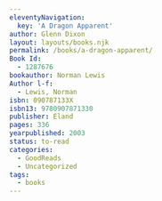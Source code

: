 ```yaml
---
eleventyNavigation:
  key: 'A Dragon Apparent'
author: Glenn Dixon
layout: layouts/books.njk
permalink: /books/a-dragon-apparent/
Book Id:
  - 1287676
bookauthor: Norman Lewis
Author l-f:
  - Lewis, Norman
isbn: 090787133X
isbn13: 9780907871330
publisher: Eland
pages: 336
yearpublished: 2003
status: to-read
categories:
  - GoodReads
  - Uncategorized
tags:
  - books
---
```

